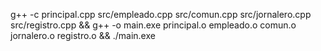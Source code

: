 g++ -c principal.cpp src/empleado.cpp src/comun.cpp src/jornalero.cpp src/registro.cpp && g++ -o main.exe principal.o empleado.o comun.o jornalero.o registro.o && ./main.exe
